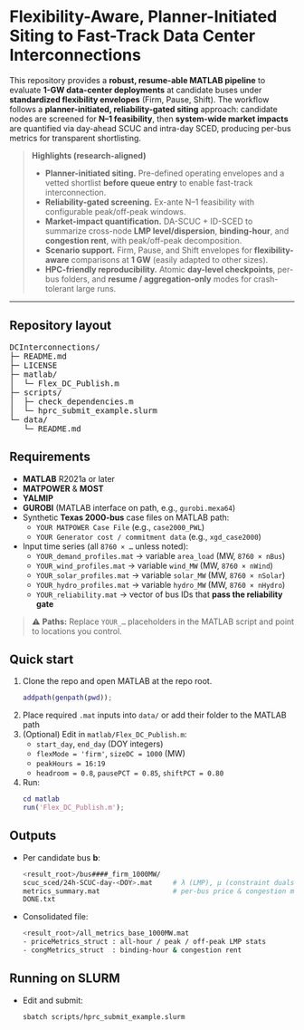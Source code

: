 # Flexibility-Aware, Planner-Initiated Siting to Fast-Track Data Center Interconnections

This repository provides a **robust, resume-able MATLAB pipeline** to evaluate **1-GW data-center deployments** at candidate buses under **standardized flexibility envelopes** (Firm, Pause, Shift). The workflow follows a **planner-initiated, reliability-gated siting** approach: candidate nodes are screened for **N–1 feasibility**, then **system-wide market impacts** are quantified via day-ahead SCUC and intra-day SCED, producing per-bus metrics for transparent shortlisting.

> **Highlights (research-aligned)**
> - **Planner-initiated siting.** Pre-defined operating envelopes and a vetted shortlist **before queue entry** to enable fast-track interconnection.
> - **Reliability-gated screening.** Ex-ante N–1 feasibility with configurable peak/off-peak windows.
> - **Market-impact quantification.** DA-SCUC + ID-SCED to summarize cross-node **LMP level/dispersion**, **binding-hour**, and **congestion rent**, with peak/off-peak decomposition.
> - **Scenario support.** Firm, Pause, and Shift envelopes for **flexibility-aware** comparisons at **1 GW** (easily adapted to other sizes).
> - **HPC-friendly reproducibility.** Atomic **day-level checkpoints**, per-bus folders, and **resume / aggregation-only** modes for crash-tolerant large runs.

---

## Repository layout

<pre>
DCInterconnections/
├─ README.md
├─ LICENSE
├─ matlab/
│  └─ Flex_DC_Publish.m
├─ scripts/
│  ├─ check_dependencies.m
│  └─ hprc_submit_example.slurm
└─ data/
   └─ README.md
</pre>

## Requirements

- **MATLAB** R2021a or later  
- **MATPOWER** & **MOST**  
- **YALMIP**  
- **GUROBI** (MATLAB interface on path, e.g., `gurobi.mexa64`)  
- Synthetic **Texas 2000-bus** case files on MATLAB path:
  - `YOUR MATPOWER Case File` (e.g., `case2000_PWL`)
  - `YOUR Generator cost / commitment data` (e.g., `xgd_case2000`)
- Input time series (all `8760 × …` unless noted):
  - `YOUR_demand_profiles.mat` → variable `area_load` (MW, `8760 × nBus`)
  - `YOUR_wind_profiles.mat`   → variable `wind_MW`  (MW, `8760 × nWind`)
  - `YOUR_solar_profiles.mat`  → variable `solar_MW` (MW, `8760 × nSolar`)
  - `YOUR_hydro_profiles.mat`  → variable `hydro_MW` (MW, `8760 × nHydro`)
  - `YOUR_reliability.mat`     → vector of bus IDs that **pass the reliability gate**

> ⚠️ **Paths:** Replace `YOUR_…` placeholders in the MATLAB script and point to locations you control.

## Quick start

1. Clone the repo and open MATLAB at the repo root.
   ```matlab
   addpath(genpath(pwd));
2. Place required `.mat` inputs into `data/` or add their folder to the MATLAB path
3. (Optional) Edit in `matlab/Flex_DC_Publish.m`:
   - `start_day`, `end_day` (DOY integers)
   - `flexMode = 'firm'`, `sizeDC = 1000` (MW)
   - `peakHours = 16:19`
   - `headroom = 0.8`, `pausePCT = 0.85`, `shiftPCT = 0.80`
4. Run:
   ```matlab
   cd matlab
   run('Flex_DC_Publish.m');

## Outputs
- Per candidate bus **b**:
  ```bash
  <result_root>/bus####_firm_1000MW/
  scuc_sced/24h-SCUC-day-<DOY>.mat     # λ (LMP), μ (constraint duals), flows, Fmax
  metrics_summary.mat                  # per-bus price & congestion metrics
  DONE.txt
  ```
  
- Consolidated file:
  ```bash
  <result_root>/all_metrics_base_1000MW.mat
  - priceMetrics_struct : all-hour / peak / off-peak LMP stats
  - congMetrics_struct  : binding-hour & congestion rent
  ```

## Running on SLURM
- Edit and submit:
  ```bash
  sbatch scripts/hprc_submit_example.slurm
  ```
